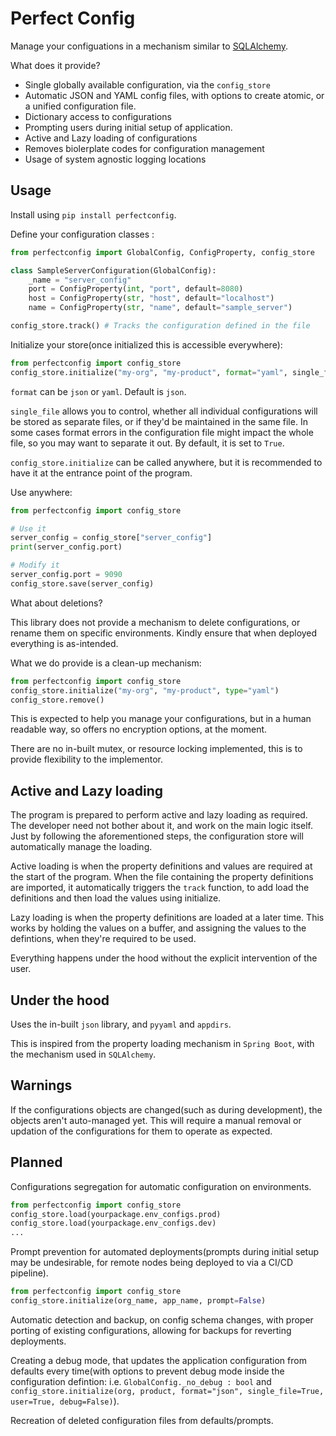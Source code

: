 # Perfect Config

Manage your configuations in a mechanism similar to [SQLAlchemy](https://www.sqlalchemy.org/).

What does it provide?

- Single globally available configuration, via the `config_store`
- Automatic JSON and YAML config files, with options to create atomic, or a unified configuration file.
- Dictionary access to configurations
- Prompting users during initial setup of application.
- Active and Lazy loading of configurations
- Removes biolerplate codes for configuration management
- Usage of system agnostic logging locations

## Usage

Install using `pip install perfectconfig`.

Define your configuration classes :

```python
from perfectconfig import GlobalConfig, ConfigProperty, config_store

class SampleServerConfiguration(GlobalConfig):
    _name = "server_config"
    port = ConfigProperty(int, "port", default=8080)
    host = ConfigProperty(str, "host", default="localhost")
    name = ConfigProperty(str, "name", default="sample_server")

config_store.track() # Tracks the configuration defined in the file
```

Initialize your store(once initialized this is accessible everywhere):

```python
from perfectconfig import config_store
config_store.initialize("my-org", "my-product", format="yaml", single_file=False)
```

`format` can be `json` or `yaml`. Default is `json`.

`single_file` allows you to control, whether all individual configurations will be stored as separate files, or if they'd be maintained in the same file. In some cases format errors in the configuration file might impact the whole file, so you may want to separate it out. By default, it is set to `True`.

`config_store.initialize` can be called anywhere, but it is recommended to have it at the entrance point of the program.

Use anywhere:

```python
from perfectconfig import config_store

# Use it
server_config = config_store["server_config"]
print(server_config.port)

# Modify it
server_config.port = 9090
config_store.save(server_config)
```

What about deletions?

This library does not provide a mechanism to delete configurations, or rename them on specific environments. Kindly ensure that when deployed everything is as-intended.

What we do provide is a clean-up mechanism:

```python
from perfectconfig import config_store
config_store.initialize("my-org", "my-product", type="yaml")
config_store.remove()
```

This is expected to help you manage your configurations, but in a human readable way, so offers no encryption options, at the moment.

There are no in-built mutex, or resource locking implemented, this is to provide flexibility to the implementor.

## Active and Lazy loading

The program is prepared to perform active and lazy loading as required. The developer need not bother about it, and work on the main logic itself. Just by following the aforementioned steps, the configuration store will automatically manage the loading.

Active loading is when the property definitions and values are required at the start of the program. When the file containing the property definitions are imported, it automatically triggers the `track` function, to add load the definitions and then load the values using initialize.

Lazy loading is when the property definitions are loaded at a later time. This works by holding the values on a buffer, and assigning the values to the defintions, when they're required to be used.

Everything happens under the hood without the explicit intervention of the user.

## Under the hood

Uses the in-built `json` library, and `pyyaml` and `appdirs`.

This is inspired from the property loading mechanism in `Spring Boot`, with the mechanism used in `SQLAlchemy`.

## Warnings

If the configurations objects are changed(such as during development), the objects aren't auto-managed yet. This will require a manual removal or updation of the configurations for them to operate as expected.

## Planned

Configurations segregation for automatic configuration on environments.

```python
from perfectconfig import config_store
config_store.load(yourpackage.env_configs.prod)
config_store.load(yourpackage.env_configs.dev)
...
```

Prompt prevention for automated deployments(prompts during initial setup may be undesirable, for remote nodes being deployed to via a CI/CD pipeline).

```python
from perfectconfig import config_store
config_store.initialize(org_name, app_name, prompt=False)
```

Automatic detection and backup, on config schema changes, with proper porting of existing configurations, allowing for backups for reverting deployments.

Creating a debug mode, that updates the application configuration from defaults every time(with options to prevent debug mode inside the configuration defintion: i.e. `GlobalConfig._no_debug : bool` and `config_store.initialize(org, product, format="json", single_file=True, user=True, debug=False)`).

Recreation of deleted configuration files from defaults/prompts.